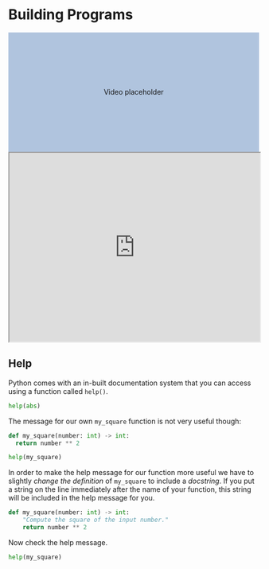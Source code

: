 # Building Programs

<div style="display:flex; align-items:center; justify-content:center; width:100%; height: 15rem; background-color:lightsteelblue">
Video placeholder
</div>

<iframe style="width: 100%; height:380px; position:sticky; top:30px" src="https://vibbits.github.io/gentle-hands-on-python/"></iframe>


## Help

Python comes with an in-built documentation system that you can access using a function called `help()`.

```python
help(abs)
```

The message for our own `my_square` function is not very useful though:

```python
def my_square(number: int) -> int:
  return number ** 2

help(my_square)
```

In order to make the help message for our function more useful we have to slightly
_change the definition_ of `my_square` to include a _docstring_. If you put a string on the
line immediately after the name of your function, this string will be included in the help
message for you.

```python
def my_square(number: int) -> int:
    "Compute the square of the input number."
    return number ** 2
```

Now check the help message.

```python
help(my_square)
```
